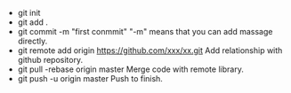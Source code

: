 - git init
- git add .
- git commit -m "first conmmit"
"-m" means that you can add massage directly.
- git remote add origin https://github.com/xxx/xx.git
Add relationship with github repository.
- git pull -rebase origin master
Merge code with remote library.
- git push -u origin master
Push to finish.
